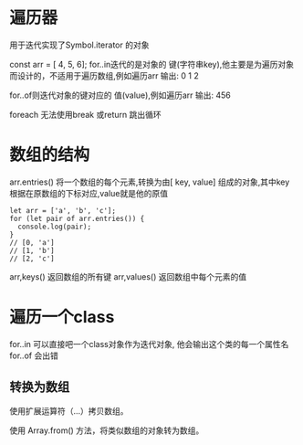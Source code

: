 
# 遍历器
用于迭代实现了Symbol.iterator 的对象

const arr = [ 4, 5, 6];
for..in迭代的是对象的 键(字符串key),他主要是为遍历对象而设计的，不适用于遍历数组,例如遍历arr 输出:
0 1 2 

for..of则迭代对象的键对应的 值(value),例如遍历arr 输出:
456

foreach 无法使用break 或return 跳出循环


# 数组的结构
arr.entries() 将一个数组的每个元素,转换为由[ key, value] 组成的对象,其中key 根据在原数组的下标对应,value就是他的原值
```
let arr = ['a', 'b', 'c'];
for (let pair of arr.entries()) {
  console.log(pair);
}
// [0, 'a']
// [1, 'b']
// [2, 'c']
```

arr,keys() 返回数组的所有键
arr,values()  返回数组中每个元素的值

# 遍历一个class
for..in 可以直接吧一个class对象作为迭代对象, 他会输出这个类的每一个属性名
for..of 会出错

## 转换为数组
使用扩展运算符（...）拷贝数组。

使用 Array.from() 方法，将类似数组的对象转为数组。